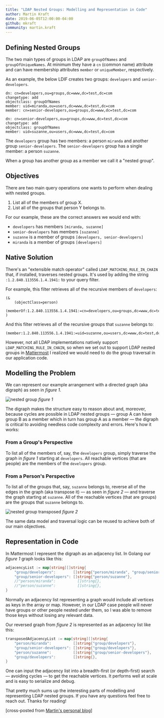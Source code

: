 ```yaml
---
title: "LDAP Nested Groups: Modelling and Representation in Code"
author: Martin Kraft
date: 2019-06-05T12:00:00-04:00
github: mkraft
community: martin.kraft
---
```


## Defining Nested Groups

The two main types of groups in LDAP are `groupOfNames` and `groupOfUniqueNames`. At minimum they have a `cn` (common name) attribute and can have membership attributes `member` or `uniqueMember`, respectively. 

As an example, the below LDIF creates two groups: `developers` and `senior-developers`.

```ldif
dn: cn=developers,ou=groups,dc=www,dc=test,dc=com
changetype: add
objectclass: groupOfNames
member: uid=miranda,ou=users,dc=www,dc=test,dc=com
member: cn=senior-developers,ou=groups,dc=www,dc=test,dc=com

dn: cn=senior-developers,ou=groups,dc=www,dc=test,dc=com
changetype: add
objectclass: groupOfNames
member: uid=suzanne,ou=users,dc=www,dc=test,dc=com
```

The `developers` group has two members: a person `miranda` and another group `senior-developers`. The `senior-developers` group has a single member: a person `suzanne`. 

When a group has another group as a member we call it a "nested group".

## Objectives

There are two main query operations one wants to perform when dealing with nested groups.

1. List all of the members of group X.
2. List all of the groups that person Y belongs to. 

For our example, these are the correct answers we would end with:

* `developers` has members `[miranda, suzanne]`
* `senior-developers` has members `[suzanne]`
* `suzanne` is a member of groups `[developers, senior-developers]`
* `miranda` is a member of groups `[developers]`

## Native Solution

There's an "extensible match operator" called `LDAP_MATCHING_RULE_IN_CHAIN` that, if installed, traverses nested groups. It's used by adding the string `:1.2.840.113556.1.4.1941:` to your query filter.

For example, this filter retrieves all of the recursive members of `developers`:

```
(&
    (objectClass=person)
    (memberOf:1.2.840.113556.1.4.1941:=cn=developers,ou=groups,dc=www,dc=test,dc=com)
)
```

And this filter retrieves all of the recursive groups that `suzanne` belongs to:

```
(member:1.2.840.113556.1.4.1941:=uid=suzanne,ou=users,dc=www,dc=test,dc=com)
```

However, not all LDAP implementations natively support `LDAP_MATCHING_RULE_IN_CHAIN`, so when we set out to support LDAP nested groups in [Mattermost](https://mattermost.com/) I realized we would need to do the group traversal in our application code.

## Modelling the Problem

We can represent our example arrangement with a directed graph (aka digraph) as seen in *figure 1*.

![nested group](/img/nested-group.png)
*figure 1*

The digraph makes the structure easy to reason about and, moreover, because cycles are possible in LDAP nested groups — group A can have group B as a member which in turn has group A as a member — the digraph is critical to avoiding needless code complexity and errors. Here's how it works:

### From a Group's Perspective

To list all of the members of, say, the `developers` group, simply traverse the graph in *figure 1* starting at `developers`. All reachable vertices (that are people) are the members of the `developers` group. 

### From a Person's Perspective

To list all of the groups that, say, `suzanne` belongs to, reverse all of the edges in the graph (aka transpose it) — as seen in *figure 2* — and traverse the graph starting at `suzanne`. All of the reachable vertices (that are groups) are the groups that `suzanne` belongs to. 

![nested group transposed](/img/nested-group-transposed.png)
*figure 2* 

The same data model and traversal logic can be reused to achieve both of our main objectives.

## Representation in Code

In Mattermost I represent the digraph as an adjacency list. In Golang our *figure 1* graph looks like this:

```go
adjacencyList := map[string][]string{
    "group/developers":        []string{"person/miranda", "group/senior-developers"},
    "group/senior-developers": []string{"person/suzanne"},
    //"person/miranda":          []string{},
    //"person/suzanne":          []string{},
}
```

Normally an adjacency list representing a graph would include all vertices as keys in the array or map. However, in our LDAP case people will never have groups or other people nested under them, so I was able to remove those keys without losing any relevant data.

Our reversed graph from *figure 2* is represented as an adjacency list like this:

```go
transposedAdjacencyList := map[string][]string{
    "person/miranda":          []string{"group/developers"},
    "group/senior-developers": []string{"group/developers"},
    "person/suzanne":          []string{"group/senior-developers"},
    "group/developers":        []string{},
}
```

One can input the adjacency list into a breadth-first (or depth-first) search — avoiding cycles — to get the reachable vertices. It performs well at scale and is easy to serialize and debug.

That pretty much sums up the interesting parts of modelling and representing LDAP nested groups. If you have any questions feel free to reach out. Thanks for reading!

[cross-posted from [Martin's personal blog](http://martin.upspin.org/2019/06/03/ldap-nested-groups-modelling-and-representation-in-code.html)]
